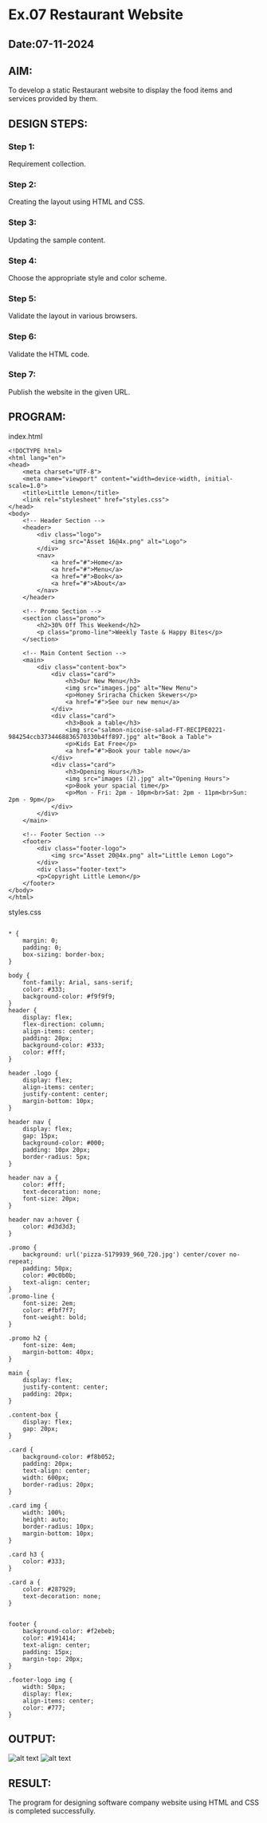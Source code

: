 # Ex.07 Restaurant Website
## Date:07-11-2024

## AIM:
To develop a static Restaurant website to display the food items and services provided by them.

## DESIGN STEPS:

### Step 1:
Requirement collection.

### Step 2:
Creating the layout using HTML and CSS.

### Step 3:
Updating the sample content.

### Step 4:
Choose the appropriate style and color scheme.

### Step 5:
Validate the layout in various browsers.

### Step 6:
Validate the HTML code.

### Step 7:
Publish the website in the given URL.

## PROGRAM:
index.html
```
<!DOCTYPE html>
<html lang="en">
<head>
    <meta charset="UTF-8">
    <meta name="viewport" content="width=device-width, initial-scale=1.0">
    <title>Little Lemon</title>
    <link rel="stylesheet" href="styles.css">
</head>
<body>
    <!-- Header Section -->
    <header>
        <div class="logo">
            <img src="Asset 16@4x.png" alt="Logo">
        </div>
        <nav>
            <a href="#">Home</a>
            <a href="#">Menu</a>
            <a href="#">Book</a>
            <a href="#">About</a>
        </nav>
    </header>

    <!-- Promo Section -->
    <section class="promo">
        <h2>30% Off This Weekend</h2>
        <p class="promo-line">Weekly Taste & Happy Bites</p>
    </section>

    <!-- Main Content Section -->
    <main>
        <div class="content-box">
            <div class="card">
                <h3>Our New Menu</h3>
                <img src="images.jpg" alt="New Menu">
                <p>Honey Sriracha Chicken Skewers</p>
                <a href="#">See our new menu</a>
            </div>
            <div class="card">
                <h3>Book a table</h3>
                <img src="salmon-nicoise-salad-FT-RECIPE0221-984254ccb3734468836570330b4ff897.jpg" alt="Book a Table">
                <p>Kids Eat Free</p>
                <a href="#">Book your table now</a>
            </div>
            <div class="card">
                <h3>Opening Hours</h3>
                <img src="images (2).jpg" alt="Opening Hours">
                <p>Book your spacial time</p>
                <p>Mon - Fri: 2pm - 10pm<br>Sat: 2pm - 11pm<br>Sun: 2pm - 9pm</p>
            </div>
        </div>
    </main>

    <!-- Footer Section -->
    <footer>
        <div class="footer-logo">
            <img src="Asset 20@4x.png" alt="Little Lemon Logo">
        </div>
        <div class="footer-text">
        <p>Copyright Little Lemon</p>
    </footer>
</body>
</html>
```
styles.css
```

* {
    margin: 0;
    padding: 0;
    box-sizing: border-box;
}

body {
    font-family: Arial, sans-serif;
    color: #333;
    background-color: #f9f9f9;
}
header {
    display: flex;
    flex-direction: column;
    align-items: center;
    padding: 20px;
    background-color: #333; 
    color: #fff;
}

header .logo {
    display: flex;
    align-items: center;
    justify-content: center;
    margin-bottom: 10px;
}

header nav {
    display: flex;
    gap: 15px;
    background-color: #000; 
    padding: 10px 20px; 
    border-radius: 5px; 
}

header nav a {
    color: #fff;
    text-decoration: none;
    font-size: 20px; 
}

header nav a:hover {
    color: #d3d3d3; 
}

.promo {
    background: url('pizza-5179939_960_720.jpg') center/cover no-repeat;
    padding: 50px;
    color: #0c0b0b;
    text-align: center;
}
.promo-line {
    font-size: 2em; 
    color: #fbf7f7;
    font-weight: bold;
}

.promo h2 {
    font-size: 4em;
    margin-bottom: 40px;
}

main {
    display: flex;
    justify-content: center;
    padding: 20px;
}

.content-box {
    display: flex;
    gap: 20px;
}

.card {
    background-color: #f8b052;
    padding: 20px;
    text-align: center;
    width: 600px;
    border-radius: 20px;
}

.card img {
    width: 100%;
    height: auto;
    border-radius: 10px;
    margin-bottom: 10px;
}

.card h3 {
    color: #333;
}

.card a {
    color: #287929;
    text-decoration: none;
}


footer {
    background-color: #f2ebeb;
    color: #191414;
    text-align: center;
    padding: 15px;
    margin-top: 20px;
}

.footer-logo img {
    width: 50px;
    display: flex;
    align-items: center;
    color: #777;
}
```

## OUTPUT:
![alt text](<Screenshot (31)-1.png>)
![alt text](<Screenshot (32)-1.png>) 

## RESULT:
The program for designing software company website using HTML and CSS is completed successfully.

